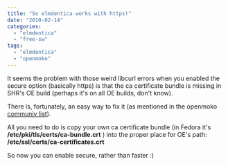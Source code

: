 ```yaml
---
title: "So elmdentica works with https!"
date: "2010-02-14"
categories: 
  - "elmdentica"
  - "free-sw"
tags: 
  - "elmdentica"
  - "openmoko"
---
```


It seems the problem with those weird libcurl errors when you enabled the secure option (basically https) is that the ca certificate bundle is missing in SHR's OE build (perhaps it's on all OE builds, don't know).

There is, fortunately, an easy way to fix it (as mentioned in the openmoko [communiy list](http://lists.openmoko.org/pipermail/community/2010-February/060203.html)).

All you need to do is copy your own ca certificate bundle (in Fedora it's **/etc/pki/tls/certs/ca-bundle.crt** ) into the proper place for OE's path: **/etc/ssl/certs/ca-certificates.crt**

So now you can enable secure, rather than faster :)

